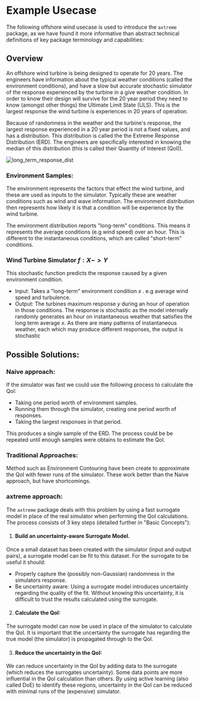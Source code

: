 # Example Usecase
The following offshore wind usecase is used to introduce the `axtreme` package, as we have found it more informative than abstract technical definitions of key package terminology and capabilities:

## Overview
An offshore wind turbine is being designed to operate for 20 years. The engineers have information about the typical weather conditions (called the environment conditions), and have a slow but accurate stochastic simulator of the response experienced by the turbine in a give weather condition. In order to know their design will survive for the 20 year period they need to know (amongst other things) the Ultimate Limit State (ULS). This is the largest response the wind turbine is experiences in 20 years of operation.

Because of randomness in the weather and the turbine's response, the largest response experienced in a 20 year period is not a fixed values, and has a distribution. This distribution is called the  the Extreme Response Distribution (ERD). The engineers are specifically interested in knowing the median of this distribution (this is called their Quantity of Interest (QoI)).

![long_term_response_dist](img/usecase_offshorewind/axtreme_long_term_response_distribution.png)

### Environment Samples:
The environment represents the factors that effect the wind turbine, and these are used as inputs to the simulator. Typically these are weather conditions such as wind and wave information. The environment distribution then represents how likely it is that a condition will be experience by the wind turbine.

The environment distribution reports "long-term" conditions. This means it represents the average conditions (e.g wind speed) over an hour. This is different to the instantaneous conditions, which are called "short-term" conditions.

### Wind Turbine Simulator $f:X -> Y$
This stochastic function predicts the response caused by a given environment condition.
- Input: Takes a "long-term" environment condition $x$ . e.g average wind speed and turbulence.
- Output: The turbines maximum response $y$ during an hour of operation in those conditions.  The response is stochastic as the model internally randomly generates an hour on instantaneous weather that satisfies the long term average $x$. As there are many patterns of instantaneous weather, each which may produce different responses, the output is stochastic

## Possible Solutions:

### Naive approach:
If the simulator was fast we could use the following process to calculate the QoI:
- Taking one period worth of environment samples.
- Running them through the simulator, creating one period worth of responses.
- Taking the largest responses in that period.

This produces a single sample of the ERD. The process could be be repeated until enough samples were obtains to estimate the QoI.

### Traditional Approaches:
Method such as Environment Contouring have been create to approximate the QoI with fewer runs of the simulator. These work better than the Naive approach, but have shortcomings.


### axtreme approach:
The `axtreme` package deals with this problem by using a fast surrogate model in place of the real simulator when performing the QoI calculations. The process consists of 3 key steps (detailed further in "Basic Concepts"):
1) #### Build an uncertainty-aware Surrogate Model.
Once a small dataset has been created with the simulator (input and output pairs), a surrogate model can be fit to this dataset. For the surrogate to be useful it should:
- Properly capture the (possibly non-Gaussian) randomness in the simulators response.
- Be uncertainty aware: Using a surrogate model introduces uncertainty regarding the quality of the fit. Without knowing this uncertainty, it is difficult to trust the results calculated using the surrogate.

2) #### Calculate the QoI:
The surrogate model can now be used in place of the simulator to calculate the QoI. It is important that the uncertainty the surrogate has regarding the true model (the simulator) is propagated through to the QoI.

3) #### Reduce the uncertainty in the QoI:
We can reduce uncertainty in the QoI by adding data to the surrogate (which reduces the surrogates uncertainty). Some data points are more influential in the QoI calculation than others. By using active learning (also called DoE) to identify these regions, uncertainty in the QoI can be reduced with minimal runs of the (expensive) simulator.

